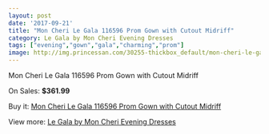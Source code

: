 ```yaml
---
layout: post
date: '2017-09-21'
title: "Mon Cheri Le Gala 116596 Prom Gown with Cutout Midriff"
category: Le Gala by Mon Cheri Evening Dresses
tags: ["evening","gown","gala","charming","prom"]
image: http://img.princessan.com/30255-thickbox_default/mon-cheri-le-gala-116596-prom-gown-with-cutout-midriff.jpg
---
```

Mon Cheri Le Gala 116596 Prom Gown with Cutout Midriff

On Sales: **$361.99**
<a href="https://www.princessan.com/en/13767-mon-cheri-le-gala-116596-prom-gown-with-cutout-midriff.html"><amp-img layout="responsive" width="600" height="600" src="//img.princessan.com/30255-thickbox_default/mon-cheri-le-gala-116596-prom-gown-with-cutout-midriff.jpg" alt="Mon Cheri Le Gala 116596 Prom Gown with Cutout Midriff 0" /></a>
<a href="https://www.princessan.com/en/13767-mon-cheri-le-gala-116596-prom-gown-with-cutout-midriff.html"><amp-img layout="responsive" width="600" height="600" src="//img.princessan.com/30256-thickbox_default/mon-cheri-le-gala-116596-prom-gown-with-cutout-midriff.jpg" alt="Mon Cheri Le Gala 116596 Prom Gown with Cutout Midriff 1" /></a>

Buy it: [Mon Cheri Le Gala 116596 Prom Gown with Cutout Midriff](https://www.princessan.com/en/13767-mon-cheri-le-gala-116596-prom-gown-with-cutout-midriff.html "Mon Cheri Le Gala 116596 Prom Gown with Cutout Midriff")

View more: [Le Gala by Mon Cheri Evening Dresses](https://www.princessan.com/en/102- "Le Gala by Mon Cheri Evening Dresses")